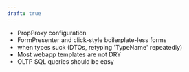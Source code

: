 ```yaml
---
draft: true
---
```


* PropProxy configuration
* FormPresenter and click-style boilerplate-less forms
* when types suck (DTOs, retyping 'TypeName' repeatedly)
* Most webapp templates are not DRY
* OLTP SQL queries should be easy
